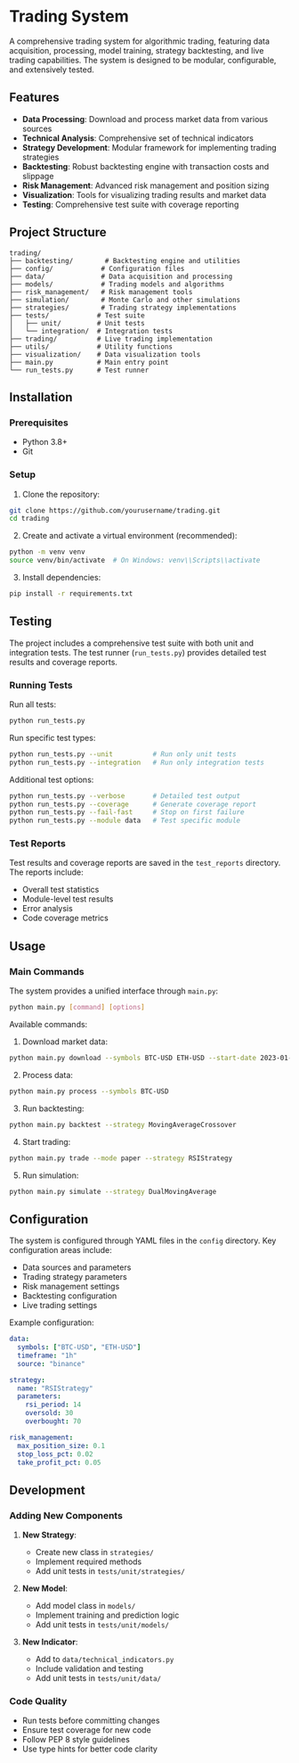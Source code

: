 # Trading System

A comprehensive trading system for algorithmic trading, featuring data acquisition, processing, model training, strategy backtesting, and live trading capabilities. The system is designed to be modular, configurable, and extensively tested.

## Features

- **Data Processing**: Download and process market data from various sources
- **Technical Analysis**: Comprehensive set of technical indicators
- **Strategy Development**: Modular framework for implementing trading strategies
- **Backtesting**: Robust backtesting engine with transaction costs and slippage
- **Risk Management**: Advanced risk management and position sizing
- **Visualization**: Tools for visualizing trading results and market data
- **Testing**: Comprehensive test suite with coverage reporting

## Project Structure

```
trading/
├── backtesting/        # Backtesting engine and utilities
├── config/            # Configuration files
├── data/              # Data acquisition and processing
├── models/            # Trading models and algorithms
├── risk_management/   # Risk management tools
├── simulation/        # Monte Carlo and other simulations
├── strategies/        # Trading strategy implementations
├── tests/            # Test suite
│   ├── unit/         # Unit tests
│   └── integration/  # Integration tests
├── trading/          # Live trading implementation
├── utils/            # Utility functions
├── visualization/    # Data visualization tools
├── main.py           # Main entry point
└── run_tests.py      # Test runner
```

## Installation

### Prerequisites

- Python 3.8+
- Git

### Setup

1. Clone the repository:
```bash
git clone https://github.com/yourusername/trading.git
cd trading
```

2. Create and activate a virtual environment (recommended):
```bash
python -m venv venv
source venv/bin/activate  # On Windows: venv\\Scripts\\activate
```

3. Install dependencies:
```bash
pip install -r requirements.txt
```

## Testing

The project includes a comprehensive test suite with both unit and integration tests. The test runner (`run_tests.py`) provides detailed test results and coverage reports.

### Running Tests

Run all tests:
```bash
python run_tests.py
```

Run specific test types:
```bash
python run_tests.py --unit          # Run only unit tests
python run_tests.py --integration   # Run only integration tests
```

Additional test options:
```bash
python run_tests.py --verbose       # Detailed test output
python run_tests.py --coverage      # Generate coverage report
python run_tests.py --fail-fast     # Stop on first failure
python run_tests.py --module data   # Test specific module
```

### Test Reports

Test results and coverage reports are saved in the `test_reports` directory. The reports include:
- Overall test statistics
- Module-level test results
- Error analysis
- Code coverage metrics

## Usage

### Main Commands

The system provides a unified interface through `main.py`:

```bash
python main.py [command] [options]
```

Available commands:

1. Download market data:
```bash
python main.py download --symbols BTC-USD ETH-USD --start-date 2023-01-01
```

2. Process data:
```bash
python main.py process --symbols BTC-USD
```

3. Run backtesting:
```bash
python main.py backtest --strategy MovingAverageCrossover
```

4. Start trading:
```bash
python main.py trade --mode paper --strategy RSIStrategy
```

5. Run simulation:
```bash
python main.py simulate --strategy DualMovingAverage
```

## Configuration

The system is configured through YAML files in the `config` directory. Key configuration areas include:

- Data sources and parameters
- Trading strategy parameters
- Risk management settings
- Backtesting configuration
- Live trading settings

Example configuration:
```yaml
data:
  symbols: ["BTC-USD", "ETH-USD"]
  timeframe: "1h"
  source: "binance"

strategy:
  name: "RSIStrategy"
  parameters:
    rsi_period: 14
    oversold: 30
    overbought: 70

risk_management:
  max_position_size: 0.1
  stop_loss_pct: 0.02
  take_profit_pct: 0.05
```

## Development

### Adding New Components

1. **New Strategy**:
   - Create new class in `strategies/`
   - Implement required methods
   - Add unit tests in `tests/unit/strategies/`

2. **New Model**:
   - Add model class in `models/`
   - Implement training and prediction logic
   - Add unit tests in `tests/unit/models/`

3. **New Indicator**:
   - Add to `data/technical_indicators.py`
   - Include validation and testing
   - Add unit tests in `tests/unit/data/`

### Code Quality

- Run tests before committing changes
- Ensure test coverage for new code
- Follow PEP 8 style guidelines
- Use type hints for better code clarity
